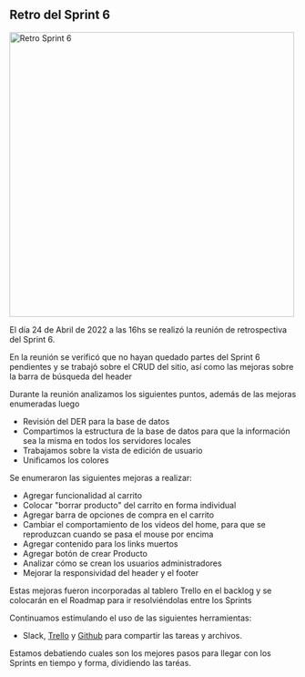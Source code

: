 <h2>Retro del Sprint 6</h2>

<img src="./Retro Sprint 6.png" alt="Retro Sprint 6" width="500">
<p>El día 24 de Abril de 2022 a las 16hs se realizó la reunión de retrospectiva del Sprint 6.</p>
<p>En la reunión se verificó que no hayan quedado partes del Sprint 6 pendientes y se trabajó sobre el CRUD del sitio, así como las mejoras sobre la barra de búsqueda del header </p>
<p>Durante la reunión analizamos los siguientes puntos, además de las mejoras enumeradas luego</p>

<ul>
    <li>Revisión del DER para la base de datos</li>
    <li>Compartimos la estructura de la base de datos para que la información sea la misma en todos los servidores locales</li>
    <li>Trabajamos sobre la vista de edición de usuario</li>
    <li>Unificamos los colores</li>
</ul>
<p>Se enumeraron las siguientes mejoras a realizar:</p>
<ul>
    <li>Agregar funcionalidad al carrito</li>
    <li>Colocar "borrar producto" del carrito en forma individual</li>
    <li>Agregar barra de opciones de compra en el carrito</li>
    <li>Cambiar el comportamiento de los videos del home, para que se reproduzcan cuando se pasa el mouse por encima</li>
    <li>Agregar contenido para los links muertos</li>
    <li>Agregar botón de crear Producto</li>
    <li>Analizar cómo se crean los usuarios administradores</li>
    <li>Mejorar la responsividad del header y el footer</li>
</ul>
<p>Estas mejoras fueron incorporadas al tablero Trello en el backlog y se colocarán en el Roadmap para ir resolviéndolas entre los Sprints</p>
<p>Continuamos estimulando el uso de las siguientes herramientas:</p>
<ul>
<li>Slack, <a href="https://trello.com/b/Bn7DnKOr/proyecto-dh">Trello</a> y <a href="https://github.com/FranchuXOXO/grupo_8_TecHouse">Github</a> para compartir las tareas y archivos.</li>
</ul>
<p>Estamos debatiendo cuales son los mejores pasos para llegar con los Sprints en tiempo y forma, dividiendo las taréas.</p>